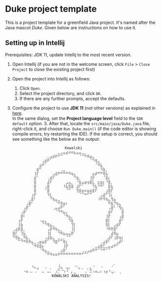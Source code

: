 # Duke project template

This is a project template for a greenfield Java project. It's named after the Java mascot _Duke_. Given below are instructions on how to use it.

## Setting up in Intellij

Prerequisites: JDK 11, update Intellij to the most recent version.

1. Open Intellij (if you are not in the welcome screen, click `File` > `Close Project` to close the existing project first)
1. Open the project into Intellij as follows:
   1. Click `Open`.
   1. Select the project directory, and click `OK`.
   1. If there are any further prompts, accept the defaults.
1. Configure the project to use **JDK 11** (not other versions) as explained in [here](https://www.jetbrains.com/help/idea/sdk.html#set-up-jdk).<br>
   In the same dialog, set the **Project language level** field to the `SDK default` option.
   3. After that, locate the `src/main/java/Duke.java` file, right-click it, and choose `Run Duke.main()` (if the code editor is showing compile errors, try restarting the IDE). If the setup is correct, you should see something like the below as the output:
      
      ```
                              Kowalski
      ⠀⠀⠀⠀⠀⠀⠀⠀⠀⠀⠀⠀⠀⠀⠀⠀⠀⣀⣠⣤⣴⠶⠶⣦⣤⣤⣀⡀⠀⠀⠀⠀⠀⠀⠀⠀⠀⠀⠀⠀⠀⠀
      ⠀⠀⠀⠀⠀⠀⠀⠀⠀⠀⠀⠀⠀⣀⣴⡾⠟⠋⠉⠀⠀⠀⠀⠀⠀⠈⠉⠛⠿⣶⣄⠀⠀⠀⠀⠀⠀⠀⠀⠀⠀⠀
      ⠀⠀⠀⠀⠀⠀⠀⠀⠀⠀⠀⢠⣾⠟⠁⠀⠀⠀⠀⠀⠀⠀⠀⠀⠀⠀⠀⠀⠀⠈⠙⢿⣄⠀⠀⠀⠀⠀⠀⠀⠀⠀
      ⠀⠀⠀⠀⠀⠀⠀⠀⠀⠀⣴⠟⠁⠀⠀⠀⠀⠀⠀⠀⠀⠀⠀⠀⠀⠀⠀⠀⠀⠀⠀⠈⠻⣧⠀⠀⠀⠀⠀⠀⠀⠀
      ⠀⠀⠀⠀⠀⠀⠀⠀⠀⣾⠋⠀⠀⠀⠀⠀⠀⠀⢀⣀⠀⠀⠀⠀⠀⠀⠀⠀⠀⠀⠀⠀⠀⠹⣷⡀⠀⠀⠀⠀⠀⠀
      ⠀⠀⠀⠀⠀⠀⠀⠀⢸⡏⠀⠀⠀⠀⠀⣠⣾⠟⠛⠛⠛⠻⢶⣄⠀⠀⠀⠀⠀⠀⣴⡾⠛⠛⢿⣧⠀⠀⠀⠀⠀⠀
      ⠀⠀⠀⠀⠀⠀⠀⠀⣾⠁⠀⠀⠀⢀⣾⠏⠀⠀⠀⠀⠀⠀⠀⠙⣷⡀⠀⠀⠀⢸⡟⠀⠀⠀⠈⣿⡆⠀⠀⠀⠀⠀
      ⠀⠀⠀⠀⠀⠀⠀⠀⣿⠀⠀⠀⠀⣼⠏⠀⠀⠀⠀⠀⣠⣤⡀⠀⠘⣷⣤⣶⢶⣿⣇⠀⣖⣶⡆⠘⣿⡀⠀⠀⠀⠀
      ⠀⠀⠀⠀⠀⠀⠀⠀⣿⠀⠀⠀⢠⣿⠀⠀⠀⠀⠀⠸⣧⣿⣿⠀⣼⠏⠁⠀⠀⠀⠹⣧⠙⠛⠁⠀⣿⣧⠀⠀⠀⠀
      ⠀⠀⠀⠀⠀⠀⠀⠀⣿⠀⠀⠀⠈⣿⠀⠀⠀⠀⠀⠀⠈⠉⠀⠀⢻⣿⣶⠶⣶⣶⣿⠏⠀⠀⠀⣰⣿⡏⠀⠀⠀⠀
      ⠀⠀⠀⠀⠀⠀⠀⢰⡟⠀⠀⠀⠀⠹⣇⠀⠀⠀⠀⠀⠀⠀⠀⠀⠀⠈⠉⠛⠋⠉⠀⠀⠀⣠⣾⠋⢹⡆⠀⠀⠀⠀
      ⠀⠀⠀⠀⠀⠀⢀⣿⠃⠀⠀⠀⠀⠀⠙⢷⣤⣀⠀⠀⠀⠀⠀⠀⠀⠀⠀⠀⠀⠀⠀⠀⠸⠟⠻⢷⣄⢻⣦⠀⠀⠀
      ⠀⠀⠀⠀⠀⢠⣿⠃⠀⠀⠀⠀⠀⠀⠀⠀⠈⠛⣻⣶⠆⠀⠀⠀⠀⠀⠀⠀⠀⠀⠀⠀⠀⠀⠀⠀⠻⣷⡙⢷⣄⠀
      ⠀⠀⠀⠀⢠⡿⠁⠀⠀⠀⠀⠀⠀⠀⠀⢀⣤⣴⠟⠁⠀⠀⠀⠀⠀⠀⠀⠀⠀⠀⠀⠀⠀⠀⠀⠀⢠⣿⠃⠈⢻⣆
      ⠀⠀⠀⢠⡿⠁⠀⠀⠀⠀⠀⠀⠀⠀⠀⠀⠈⠙⠻⣦⡄⠀⠀⠀⠀⠀⠀⠀⠀⠀⠀⠀⠀⠀⠀⠀⣾⠏⠀⠀⠀⣿
      ⠀⠀⠀⣿⠇⠀⠀⠀⠀⠀⠀⠀⠀⠀⠀⠀⠀⠀⠀⠈⠻⣦⡀⠀⠀⠀⠀⠀⠀⠀⠀⠀⠀⠀⠀⢸⡟⠀⠀⠀⢠⣿
      ⠀⠀⢰⡟⠀⠀⠀⠀⠀⠀⠠⣤⣄⠀⠀⠀⠀⠀⠀⠀⠀⠹⣷⠀⠀⠀⠀⠀⠀⠀⠀⠀⠀⠀⠀⣿⡇⠀⠀⠀⣾⠃
      ⠀⠀⢸⣷⠀⠀⠀⠀⠀⠀⠀⠈⠙⢿⣦⣀⠀⠀⠀⠀⠀⠀⢹⡇⠀⠀⠀⠀⠀⠀⠀⠀⠀⠀⠀⢿⡇⠀⣠⣾⠏⠀
      ⢀⣴⡿⣿⡀⠀⠀⠀⠀⠀⠀⠀⠀⢠⡿⠻⢷⣄⡀⠀⠀⠀⢸⡇⠀⠀⠀⠀⠀⠀⠀⠀⠀⠀⠀⠘⠿⠿⣿⠃⠀⠀
      ⣿⡏⠀⢹⣧⠀⠀⠀⠀⠀⠀⠀⠀⢸⡇⠀⠀⠙⠿⣦⣤⣤⡿⠁⠀⠀⠀⠀⠀⠀⠀⠀⠀⠀⠀⠀⠀⣼⢿⣦⠀⠀
      ⠙⢿⣦⣀⠻⣧⡀⠀⠀⠀⠀⠀⢠⣼⣷⣄⠀⣀⣀⡀⠈⠉⠀⠀⠀⠀⠀⠀⠀⠀⠀⠀⠀⠀⠀⢀⣼⠏⢰⡿⢶⡆
      ⠀⠀⠉⠙⠛⠿⠿⣦⣀⢠⣶⣶⡿⠁⠀⠹⣿⠋⠉⢿⡆⠀⠀⠀⠀⠀⠀⠀⠀⠀⠀⠀⠀⢀⣴⡿⠃⠀⠀⣠⡾⠃
      ⠀⠀⠀⠀⠀⠀⠀⠈⠻⢿⣿⡦⠀⠀⠀⠀⠀⠀⠀⢸⡟⠀⠀⠀⠀⠀⠀⠀⠀⠀⠀⣀⣴⣿⣋⣀⣤⣴⠟⠋⠀⠀
      ⠀⠀⠀⠀⠀⠀⠀⠀⠀⠀⠈⠻⣦⣀⠀⠀⠀⠀⣰⡿⠁⠀⠀⠀⠀⠀⢀⣀⣠⣴⠿⠛⠉⠙⠛⠉⠉⠀⠀⠀⠀⠀
      ⠀⠀⠀⠀⠀⠀⠀⠀⠀⠀⠀⠀⠈⠛⠻⠶⠶⠟⠛⠛⠛⠛⠛⠛⠛⠛⠋⠉⠁⠀⠀⠀⠀⠀⠀⠀⠀⠀⠀⠀⠀⠀
      ⠀⠀⠀⠀⠀⠀⠀⠀⠀⠀⠀⠀⠀⠀⠀⠀⠀⠀⠀⠀⠀⠀⠀⠀⠀⠀⠀⠀⠀⠀⠀⠀⠀⠀⠀⠀⠀⠀⠀⠀⠀⠀
      ⠀⠀⠀⠀⠀⠀⠀⠀⠀⠀⠀⠀⠀⠀⠀⠀⠀⢀⠀⠀⠀⠀⠀⠀⠀⠀⠀⠀⠀⠀⠀⠀⠀⠀⠀⠀⠀⠀⡀⠀⠀⠀
      ⠀⠀⠀⠀⠀⠀⠀⠘⠦⣠⠀⠀⠠⠀⡀⠀⠀⣘⢦⠀⢤⡄⠀⠈⠡⡄⡀⠀⡀⣄⠈⠀⠀⠐⠀⠀⠀⠈⠀⠀⠀⠀
      ⠀⠀⠀⠀⠐⠶⠠⠄⠠⠀⠀⠤⠀⠤⠄⠀⡰⡉⠈⠱⠘⠀⡄⣀⠀⠀⠀⠠⠀⠭⠰⠶⠤⠆⠰⡶⠘⢤⠄⠀⢀⠀
                        KOWALSKI ANALYSIS!
      ```